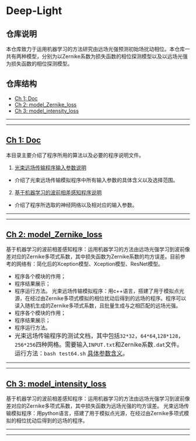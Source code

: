 # Deep-Light
## 仓库说明

本仓库致力于运用机器学习的方法研究由远场光强预测初始场扰动相位。本仓库一共有两种模型，分别为以Zernike系数为损失函数的相位探测模型以及以远场光强为损失函数的相位探测模型。

## 仓库结构

  * [Ch 1: Doc](#ch-1-doc)
  * [Ch 2: model_Zernike_loss](#ch-2-model_Zernike_loss)
  * [Ch 3: model_intensity_loss](#ch-3-model_intensity_loss)
  
---
---

## [Ch 1: Doc](doc/README.md)
本目录主要介绍了程序所用的算法以及必要的程序说明文件。
 1. [光束远场传输程序输入参数说明](doc/input%20Chinese.md)
  * 介绍了光束远场传输模拟程序中所有输入参数的具体含义以及选择范围。
 2. [基于机器学习的波前相差感知程序说明]()  
  * 介绍了程序所选取的神经网络以及相对应的输入参数。
---
---  
## [Ch 2: model_Zernike_loss](model_Zernike_loss/README.md)
基于机器学习的波前相差感知程序：运用机器学习的方法由远场光强学习到波前像差对应的Zernike多项式系数，其中损失函数为Zernike系数的均方误差。目前参考的网络有：简化后的Xception模型、Xception模型、ResNet模型。
  * 程序各个模块的作用；
  * 程序结果展示；
  * 程序运行方法。
光束远场传输模拟程序：用c++语言，搭建了用于模拟点光源，在经过由Zernike多项式模拟的相位扰动后得到的远场的程序。程序可以读入随机生成的Zernike多项式系数，且批量生成与之相匹配的远场光强。
  * 程序各个模块的作用；
  * 程序结果展示；
  * 程序运行方法。
  * <font size=3>光束远场传输程序的测试文档，其中包括`32*32`，`64*64`,`128*128`，`256*256`四种网格。需要输入`INPUT.txt`和Zernike系数`.dat`文件。
运行方法：`bash test64.sh`
[具体参数含义](doc/input%20Chinese.md)。</font></b>
---
---
## [Ch 3: model_intensity_loss](model_intensity_loss/README.md)
基于机器学习的波前相差感知程序：运用机器学习的方法由远场光强学习到波前像差对应的Zernike多项式系数，其中损失函数为远场光强的均方误差。
光束远场传输模拟程序：用python语言，搭建了用于模拟点光源，在经过由Zernike多项式模拟的相位扰动后得到的远场的程序。

---
---
